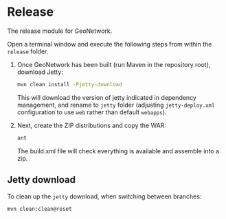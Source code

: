 Release
=======

The release module for GeoNetwork.

Open a terminal window and execute the following steps from within the ``release`` folder.

1. Once GeoNetwork has been built (run Maven in the repository root), download Jetty:

   ```bash
   mvn clean install -Pjetty-download
   ```
   
   This will download the version of jetty indicated in dependency management, and rename to ``jetty`` folder
   (adjusting ``jetty-deploy.xml`` configuration to use `web` rather than default ``webapps``).

2. Next, create the ZIP distributions and copy the WAR:

   ```bash
   ant
   ```
   
   The build.xml file will check everything is available and assemble into a zip.

## Jetty download

To clean up the ``jetty`` download, when switching between branches:

```bash
mvn clean:clean@reset
```

